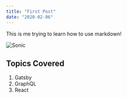 ```yaml
---
title: "First Post"
date: "2020-02-06"
---
```


This is me trying to learn how to use markdown!

![Sonic](./sonic.jpg)

## Topics Covered

1. Gatsby
2. GraphQL
3. React